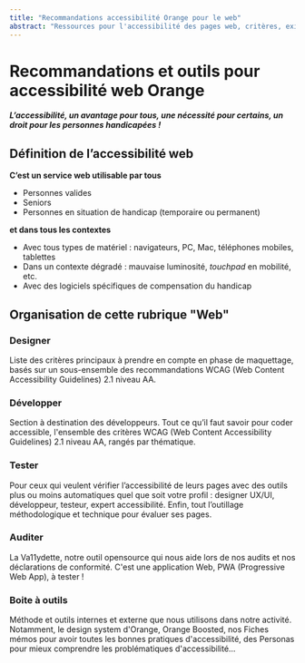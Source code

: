 ```yaml
---
title: "Recommandations accessibilité Orange pour le web"
abstract: "Ressources pour l'accessibilité des pages web, critères, exigences, méthodes et outils..."
---
```


# Recommandations et outils pour accessibilité web Orange

***L’accessibilité, un avantage pour tous, une nécessité pour certains, un droit pour les personnes handicapées&nbsp;!***

## Définition de l’accessibilité web
**C’est un service web utilisable par tous**

- Personnes valides
- Seniors
- Personnes en situation de handicap (temporaire ou permanent)

**et dans tous les contextes**

- Avec tous types de matériel&nbsp;: navigateurs, <abbr>PC</abbr>, Mac, téléphones mobiles, tablettes
- Dans un contexte dégradé&nbsp;: mauvaise luminosité, <i lang="en">touchpad</i> en mobilité, etc.
- Avec des logiciels spécifiques de compensation du handicap

## Organisation de cette rubrique "Web"

### Designer
Liste des critères principaux à prendre en compte en phase de maquettage, basés sur un sous-ensemble des recommandations <abbr>WCAG</abbr> (Web Content Accessibility Guidelines) 2.1 niveau AA.

### Développer
Section à destination des développeurs. Tout ce qu’il faut savoir pour coder accessible, l'ensemble des critères <abbr>WCAG</abbr> (Web Content Accessibility Guidelines) 2.1 niveau AA, rangés par thématique.

### Tester
Pour ceux qui veulent vérifier l’accessibilité de leurs pages avec des outils plus ou moins automatiques quel que soit votre profil : designer UX/UI, développeur, testeur, expert accessibilité. Enfin, tout l’outillage méthodologique et technique pour évaluer ses pages.

### Auditer
La Va11ydette, notre outil opensource qui nous aide lors de nos audits et nos déclarations de conformité. C'est une application Web, PWA (Progressive Web App), à tester&nbsp;!

### Boite à outils
Méthode et outils internes et externe que nous utilisons dans notre activité. Notamment, le design system d'Orange, Orange Boosted, nos Fiches mémos pour avoir toutes les bonnes pratiques d'accessibilité, des Personas pour mieux comprendre les problématiques d'accessibilité...

